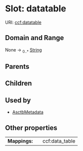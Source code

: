 
# Slot: datatable




URI: [ccf:datatable](http://purl.org/ccf/datatable)


## Domain and Range

None &#8594;  <sub>0..\*</sub> [String](types/String.md)

## Parents


## Children


## Used by

 * [AsctbMetadata](AsctbMetadata.md)

## Other properties

|  |  |  |
| --- | --- | --- |
| **Mappings:** | | ccf:data_table |

